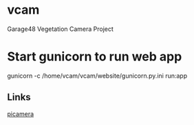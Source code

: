 # vcam
Garage48 Vegetation Camera Project


# Start gunicorn to run web app
gunicorn -c /home/vcam/vcam/website/gunicorn.py.ini run:app


## Links

[picamera](http://picamera.readthedocs.io/en/release-1.12/)
